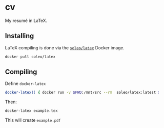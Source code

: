 # cv

My resumé in LaTeX.

## Installing

LaTeX compiling is done via the [`soleo/latex`](https://github.com/soleo/docker-latex) Docker image.

```bash
docker pull soleo/latex
```

## Compiling

Define `docker-latex`

```bash
docker-latex() { docker run -v $PWD:/mnt/src --rm  soleo/latex:latest $@; return $?; }
```

Then:

```bash
docker-latex example.tex
```

This will create `example.pdf`